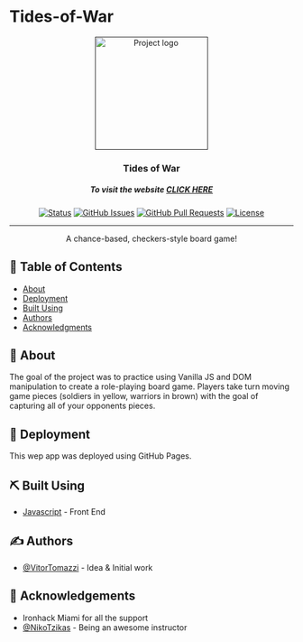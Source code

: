 # Tides-of-War

<p align="center">
  <a href="" rel="noopener">
 <img width=200px height=200px src="https://i.imgur.com/6wj0hh6.jpg" alt="Project logo"></a>
</p>

<h3 align="center">Tides of War</h3>
<h5 align="center">To visit the website <a href="https://vitortomazzi.github.io/Tides-of-War/">CLICK HERE</a></h5>
<div align="center">

  [![Status](https://img.shields.io/badge/status-active-success.svg)]() 
  [![GitHub Issues](https://img.shields.io/github/issues/kylelobo/The-Documentation-Compendium.svg)](https://github.com/kylelobo/The-Documentation-Compendium/issues)
  [![GitHub Pull Requests](https://img.shields.io/github/issues-pr/kylelobo/The-Documentation-Compendium.svg)](https://github.com/kylelobo/The-Documentation-Compendium/pulls)
  [![License](https://img.shields.io/badge/license-MIT-blue.svg)](/LICENSE)

</div>

---

<p align="center"> A chance-based, checkers-style board game!
    <br> 
</p>

## 📝 Table of Contents
- [About](#about)
- [Deployment](#deployment)
- [Built Using](#built_using)
- [Authors](#authors)
- [Acknowledgments](#acknowledgement)

## 🧐 About <a name = "about"></a>
The goal of the project was to practice using Vanilla JS and DOM manipulation to create a role-playing board game. Players take turn moving game pieces (soldiers in yellow, warriors in brown) with the goal of capturing all of your opponents pieces.


## 🚀 Deployment <a name = "deployment"></a>
This wep app was deployed using GitHub Pages.

## ⛏️ Built Using <a name = "built_using"></a>
- [Javascript](https://developer.mozilla.org/en-US/docs/Web/JavaScript) - Front End


## ✍️ Authors <a name = "authors"></a>
- [@VitorTomazzi](https://github.com/VitorTomazzi) - Idea & Initial work


## 🎉 Acknowledgements <a name = "acknowledgement"></a>
- Ironhack Miami for all the support
- [@NikoTzikas](https://github.com/Tzikas) - Being an awesome instructor
